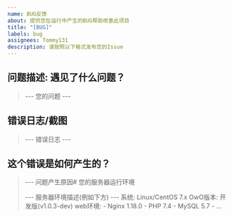 ```yaml
---
name: BUG反馈
about: 提供您在运行中产生的BUG帮助改善此项目
title: "[BUG]"
labels: bug
assignees: Tommy131
description: 请按照以下格式发布您的Issue
---
```



## 问题描述: 遇见了什么问题？

> --- 您的问题 ---

## 错误日志/截图

> --- 错误日志 ---

## 这个错误是如何产生的？

> --- 问题产生原因# 您的服务器运行环境
>
> --- 服务器环境描述(例如下方) ---
系统: Linux/CentOS 7.x
OwO版本: 开发版(v1.0.3-dev)
web环境:
    - Nginx 1.18.0
    - PHP 7.4
    - MySQL 5.7
    - ...
